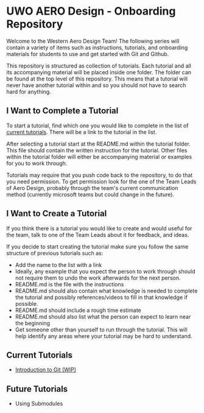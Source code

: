 # UWO AERO Design - Onboarding Repository
Welcome to the Western Aero Design Team! The following series will contain a variety of items such as instructions, tutorials, and onboarding materials for students to use and get started with Git and Github.

This repository is structured as collection of tutorials. Each tutorial and all its accompanying material will be placed inside one folder. The folder can be found at the top level of this repository. This means that a tutorial will never have another tutorial within and so you should not have to search hard for anything.

## **I Want to Complete a Tutorial**
To start a tutorial, find which one you would like to complete in the list of [current tutorials](#current-tutorials). There will be a link to the tutorial in the list. 

After selecting a tutorial start at the README.md within the tutorial folder. This file should contain the written instruction for the tutorial. Other files within the tutorial folder will either be accompanying material or examples for you to work through.

Tutorials may require that you push code back to the repository, to do that you need permission. To get permission look for the one of the Team Leads of Aero Design, probably through the team's current communication method (currently microsoft teams but could change in the future).

## **I Want to Create a Tutorial**
If you think there is a tutorial you would like to create and would useful for the team, talk to one of the Team Leads about it for feedback, and ideas. 

If you decide to start creating the tutorial make sure you follow the same structure of previous tutorials such as:
* Add the name to the list with a link
* Ideally, any example that you expect the person to work through should not require them to undo the work afterwards for the next person.
* README.md is the file with the instructions
* README.md should also contain what knowledge is needed to complete the tutorial and possibly references/videos to fill in that knowledge if possible.
* README.md should include a rough time estimate
* README.md should also list what the person can expect to learn near the beginning
* Get someone other than yourself to run through the tutorial. This will help identify any areas where your tutorial may be hard to understand.
  

## **Current Tutorials**
* [Introduction to Git (WIP)](git-intro)

## **Future Tutorials**
* Using Submodules